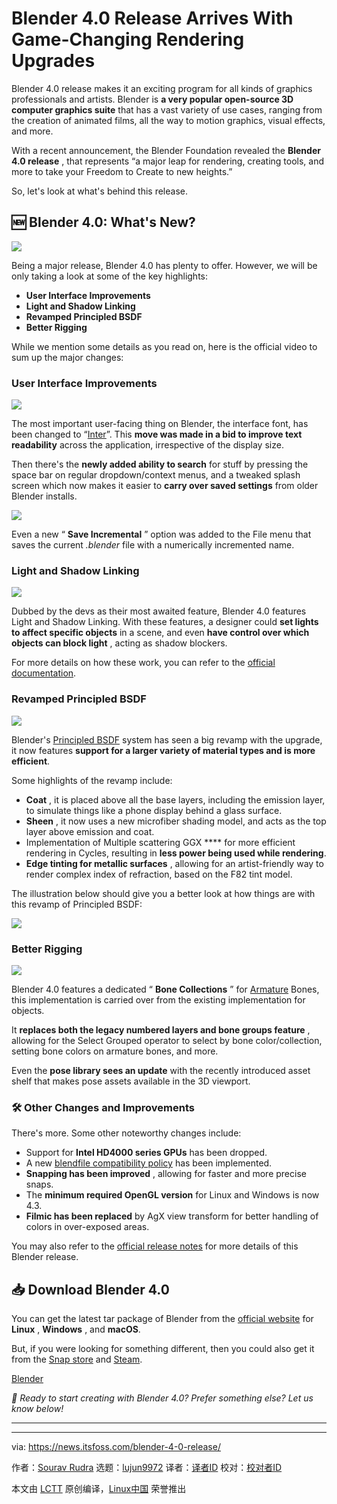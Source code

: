 [#]: subject: "Blender 4.0 Release Arrives With Game-Changing Rendering Upgrades"
[#]: via: "https://news.itsfoss.com/blender-4-0-release/"
[#]: author: "Sourav Rudra https://news.itsfoss.com/author/sourav/"
[#]: collector: "lujun9972/lctt-scripts-1693450080"
[#]: translator: " "
[#]: reviewer: " "
[#]: publisher: " "
[#]: url: " "

Blender 4.0 Release Arrives With Game-Changing Rendering Upgrades
======
Blender 4.0 release makes it an exciting program for all kinds of
graphics professionals and artists.
Blender is **a very popular open-source 3D computer graphics suite** that has a vast variety of use cases, ranging from the creation of animated films, all the way to motion graphics, visual effects, and more.

With a recent announcement, the Blender Foundation revealed the **Blender 4.0 release** , that represents “a major leap for rendering, creating tools, and more to take your Freedom to Create to new heights.”

So, let's look at what's behind this release.

## 🆕 Blender 4.0: What's New?

![][1]

Being a major release, Blender 4.0 has plenty to offer. However, we will be only taking a look at some of the key highlights:

  * **User Interface Improvements**
  * **Light and Shadow Linking**
  * **Revamped Principled BSDF**
  * **Better Rigging**



While we mention some details as you read on, here is the official video to sum up the major changes:

### User Interface Improvements

![][2]

The most important user-facing thing on Blender, the interface font, has been changed to “[Inter][3]”. This **move was made in a bid to improve text readability** across the application, irrespective of the display size.

Then there's the **newly added ability to search** for stuff by pressing the space bar on regular dropdown/context menus, and a tweaked splash screen which now makes it easier to **carry over saved settings** from older Blender installs.

![][4]

Even a new “ **Save Incremental** ” option was added to the File menu that saves the current _.blender_ file with a numerically incremented name.

### Light and Shadow Linking

![][5]

Dubbed by the devs as their most awaited feature, Blender 4.0 features Light and Shadow Linking. With these features, a designer could **set lights to affect specific objects** in a scene, and even **have control over which objects can block light** , acting as shadow blockers.

For more details on how these work, you can refer to the [official documentation][6].

### Revamped Principled BSDF

![][7]

Blender's [Principled BSDF][8] system has seen a big revamp with the upgrade, it now features **support for a larger variety of material types and is more efficient**.

Some highlights of the revamp include:

  * **Coat** , it is placed above all the base layers, including the emission layer, to simulate things like a phone display behind a glass surface.
  * **Sheen** , it now uses a new microfiber shading model, and acts as the top layer above emission and coat.
  * Implementation of Multiple scattering GGX **** for more efficient rendering in Cycles, resulting in **less power being used while rendering**.
  * **Edge tinting for metallic surfaces** , allowing for an artist-friendly way to render complex index of refraction, based on the F82 tint model.



The illustration below should give you a better look at how things are with this revamp of Principled BSDF:

![][9]

### Better Rigging

![][10]

Blender 4.0 features a dedicated “ **Bone Collections** ” for [Armature][11] Bones, this implementation is carried over from the existing implementation for objects.

It **replaces both the legacy numbered layers and bone groups feature** , allowing for the Select Grouped operator to select by bone color/collection, setting bone colors on armature bones, and more.

Even the **pose library sees an update** with the recently introduced asset shelf that makes pose assets available in the 3D viewport.

### 🛠️ Other Changes and Improvements

There's more. Some other noteworthy changes include:

  * Support for **Intel HD4000 series GPUs** has been dropped.
  * A new [blendfile compatibility policy][12] has been implemented.
  * **Snapping has been improved** , allowing for faster and more precise snaps.
  * The **minimum required OpenGL version** for Linux and Windows is now 4.3.
  * **Filmic has been replaced** by AgX view transform for better handling of colors in over-exposed areas.



You may also refer to the [official release notes][13] for more details of this Blender release.

## 📥 Download Blender 4.0

You can get the latest tar package of Blender from the [official website][14] for **Linux** , **Windows** , and **macOS**.

But, if you were looking for something different, then you could also get it from the [Snap store][15] and [Steam][16].

[Blender][14]

_💬 Ready to start creating with Blender 4.0? Prefer something else? Let us know below!_

* * *

--------------------------------------------------------------------------------

via: https://news.itsfoss.com/blender-4-0-release/

作者：[Sourav Rudra][a]
选题：[lujun9972][b]
译者：[译者ID](https://github.com/译者ID)
校对：[校对者ID](https://github.com/校对者ID)

本文由 [LCTT](https://github.com/LCTT/TranslateProject) 原创编译，[Linux中国](https://linux.cn/) 荣誉推出

[a]: https://news.itsfoss.com/author/sourav/
[b]: https://github.com/lujun9972
[1]: https://news.itsfoss.com/content/images/2023/11/Blender_4.0.png
[2]: https://news.itsfoss.com/content/images/2023/11/Blender_4.0_2.png
[3]: https://rsms.me/inter/
[4]: https://news.itsfoss.com/content/images/2023/11/Blender_4.0_2b.png
[5]: https://news.itsfoss.com/content/images/2023/11/Blender_4.0_3.png
[6]: https://docs.blender.org/manual/en/4.0/render/cycles/object_settings/light_linking.html
[7]: https://news.itsfoss.com/content/images/2023/11/Blender_4.0_4.png
[8]: https://docs.blender.org/manual/en/4.0/render/shader_nodes/shader/principled.html
[9]: https://news.itsfoss.com/content/images/2023/11/Blender_4.0_4b.png
[10]: https://news.itsfoss.com/content/images/2023/11/Blender_4.0_5.png
[11]: https://docs.blender.org/manual/en/latest/animation/armatures/introduction.html
[12]: https://wiki.blender.org/wiki/Process/Compatibility_Handling
[13]: https://wiki.blender.org/wiki/Reference/Release_Notes/4.0
[14]: https://www.blender.org/download/
[15]: https://snapcraft.io/blender
[16]: https://store.steampowered.com/app/365670/Blender/
